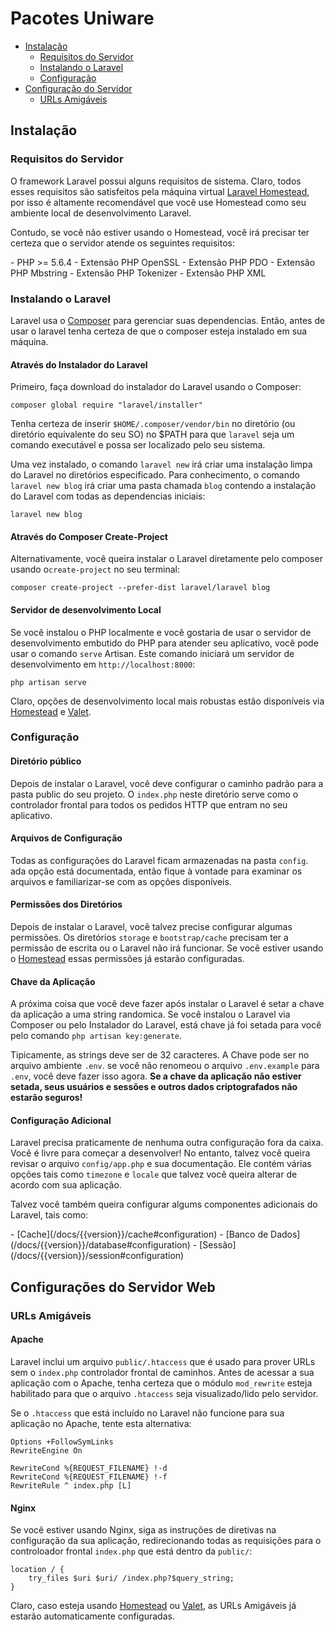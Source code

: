 # Pacotes Uniware

- [Instalação](#installation)
    - [Requisitos do Servidor](#server-requirements)
    - [Instalando o Laravel](#installing-laravel)
    - [Configuração](#configuration)
- [Configuração do Servidor](#web-server-configuration)
    - [URLs Amigáveis](#pretty-urls)

<a name="installation"></a>
## Instalação

<a name="server-requirements"></a>
### Requisitos do Servidor

O framework Laravel possui alguns requisitos de sistema. Claro, todos esses requisitos são satisfeitos pela máquina virtual [Laravel Homestead](/docs/{{version}}/homestead), por isso é altamente recomendável que você use Homestead como seu ambiente local de desenvolvimento Laravel.

Contudo, se você não estiver usando o Homestead, você irá precisar ter certeza que o servidor atende os seguintes requisitos:

<div class="content-list" markdown="1">
- PHP >= 5.6.4
- Extensão PHP OpenSSL
- Extensão PHP PDO
- Extensão PHP Mbstring
- Extensão PHP Tokenizer
- Extensão PHP XML
</div>

<a name="installing-laravel"></a>
### Instalando o Laravel

Laravel usa o [Composer](https://getcomposer.org) para gerenciar suas dependencias. Então, antes de usar o laravel tenha certeza de que o composer esteja instalado em sua máquina. 


#### Através do Instalador do Laravel

Primeiro, faça download do instalador do Laravel usando o Composer:

    composer global require "laravel/installer"

Tenha certeza de inserir `$HOME/.composer/vendor/bin` no diretório (ou diretório equivalente do seu SO) no $PATH para que `laravel` seja um comando executável e possa ser localizado pelo seu sistema.

Uma vez instalado, o comando `laravel new` irá criar uma instalação limpa do Laravel no diretórios especificado. 
Para conhecimento, o comando `laravel new blog` irá criar uma pasta chamada `blog` contendo a instalação do Laravel com todas as dependencias iniciais:

    laravel new blog

####  Através do Composer Create-Project

Alternativamente, você queira instalar o Laravel diretamente pelo composer usando o`create-project` no seu terminal:

    composer create-project --prefer-dist laravel/laravel blog

#### Servidor de desenvolvimento Local

Se você instalou o PHP localmente e você gostaria de usar o servidor de desenvolvimento embutido do PHP para atender seu aplicativo, você pode usar o comando `serve` Artisan. Este comando iniciará um servidor de desenvolvimento em `http://localhost:8000`:

    php artisan serve

Claro, opções de desenvolvimento local mais robustas estão disponíveis via [Homestead](/docs/{{version}}/homestead) e [Valet](/docs/{{version}}/valet).

<a name="configuration"></a>
### Configuração

#### Diretório público

Depois de instalar o Laravel, você deve configurar o caminho padrão para a pasta public do seu projeto. O `index.php` neste diretório serve como o controlador frontal para todos os pedidos HTTP que entram no seu aplicativo.

#### Arquivos de Configuração

Todas as configurações do Laravel ficam armazenadas na pasta `config`. ada opção está documentada, então fique à vontade para examinar os arquivos e familiarizar-se com as opções disponíveis.

#### Permissões dos Diretórios

Depois de instalar o Laravel, vocẽ talvez precise configurar algumas permissões. Os diretórios `storage` e `bootstrap/cache` precisam ter a permissão de escrita ou o Laravel não irá funcionar. Se vocẽ estiver usando o [Homestead](/docs/{{version}}/homestead) essas permissões já estarão configuradas.

#### Chave da Aplicação

A próxima coisa que você deve fazer após instalar o Laravel é setar a chave da aplicação a uma string randomica. Se você instalou o Laravel via Composer ou pelo Instalador do Laravel, está chave já foi setada para você pelo comando `php artisan key:generate`.

Tipicamente, as strings deve ser de 32 caracteres. A Chave pode ser no arquivo ambiente `.env`. se você não renomeou o arquivo `.env.example` para `.env`, você deve fazer isso agora. **Se a chave da aplicação não estiver setada, seus usuários e sessões e outros dados criptografados não estarão seguros!**

#### Configuração Adicional

Laravel precisa praticamente de nenhuma outra configuração fora da caixa. Você é livre para começar a desenvolver! No entanto, talvez você queira revisar o arquivo `config/app.php` e sua documentação. Ele contém várias opções tais como `timezone` e `locale` que talvez vocẽ queira alterar de acordo com sua aplicação.

Talvez você também queira configurar algums componentes adicionais do Laravel, tais como:

<div class="content-list" markdown="1">
- [Cache](/docs/{{version}}/cache#configuration)
- [Banco de Dados](/docs/{{version}}/database#configuration)
- [Sessão](/docs/{{version}}/session#configuration)
</div>

<a name="web-server-configuration"></a>
## Configurações do Servidor Web

<a name="pretty-urls"></a>
### URLs Amigáveis

#### Apache

Laravel inclui um arquivo `public/.htaccess` que é usado para prover URLs sem o `index.php` controlador frontal de caminhos. Antes de acessar a sua aplicação com o Apache, tenha certeza que o módulo `mod_rewrite` esteja habilitado para que o arquivo `.htaccess` seja visualizado/lido pelo servidor.

Se o `.htaccess` que está incluído no Laravel não funcione para sua aplicação no Apache, tente esta alternativa:

    Options +FollowSymLinks
    RewriteEngine On

    RewriteCond %{REQUEST_FILENAME} !-d
    RewriteCond %{REQUEST_FILENAME} !-f
    RewriteRule ^ index.php [L]

#### Nginx

Se você estiver usando Nginx, siga as instruções de diretivas na configuração da sua aplicação, redirecionando todas as requisições 
para o controloador frontal `index.php` que está dentro da `public/`:

    location / {
        try_files $uri $uri/ /index.php?$query_string;
    }

Claro, caso esteja usando [Homestead](/docs/{{version}}/homestead) ou [Valet](/docs/{{version}}/valet), as URLs Amigáveis já estarão automaticamente configuradas.
